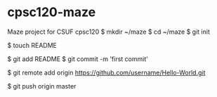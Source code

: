 cpsc120-maze
============

Maze project for CSUF cpsc120
$ mkdir ~/maze
$ cd ~/maze
$ git init

$ touch README

$ git add README
$ git commit -m 'first commit'

$ git remote add origin https://github.com/username/Hello-World.git

$ git push origin master
